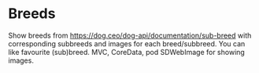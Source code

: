 # Breeds

Show breeds from https://dog.ceo/dog-api/documentation/sub-breed with corresponding subbreeds and images for each breed/subbreed.
You can like favourite (sub)breed.
MVC, CoreData, pod SDWebImage for showing images.
